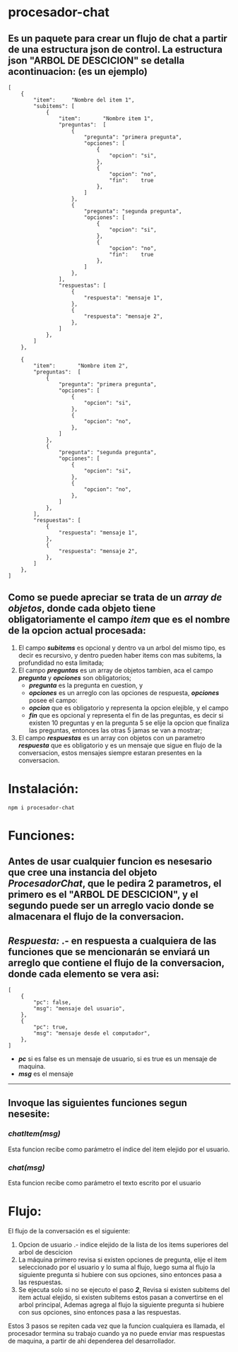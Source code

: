 # procesador-chat
Es un paquete para crear un flujo de chat a partir de una estructura json de control.
La estructura json "ARBOL DE DESCICION" se detalla acontinuacion: (es un ejemplo)
---

```
[
    {
        "item":     "Nombre del item 1",
        "subitems": [
            {
                "item":       "Nombre item 1",
                "preguntas":  [
                    {
                        "pregunta": "primera pregunta",
                        "opciones": [
                            {
                                "opcion": "si", 
                            },
                            {
                                "opcion": "no",
                                "fin":    true 
                            },
                        ]
                    },
                    {
                        "pregunta": "segunda pregunta",
                        "opciones": [
                            {
                                "opcion": "si", 
                            },
                            {
                                "opcion": "no",
                                "fin":    true 
                            },
                        ]
                    },
                ],
                "respuestas": [
                    {
                        "respuesta": "mensaje 1",
                    },
                    {
                        "respuesta": "mensaje 2",
                    },
                ]
            },
        ]
    },

    {
        "item":       "Nombre item 2",
        "preguntas":  [
            {
                "pregunta": "primera pregunta",
                "opciones": [
                    {
                        "opcion": "si", 
                    },
                    {
                        "opcion": "no", 
                    },
                ]
            },
            {
                "pregunta": "segunda pregunta",
                "opciones": [
                    {
                        "opcion": "si", 
                    },
                    {
                        "opcion": "no",
                    },
                ]
            },
        ],
        "respuestas": [
            {
                "respuesta": "mensaje 1",
            },
            {
                "respuesta": "mensaje 2",
            },
        ]
    },
]
```
Como se puede apreciar se trata de un ***array de objetos***,
donde cada objeto tiene obligatoriamente el campo ***item*** que es el nombre de la opcion actual procesada:
---
1. El campo ***subitems*** es opcional y dentro va un arbol del mismo tipo, es decir es recursivo, y dentro pueden haber items con mas subitems, la profundidad no esta limitada;
2. El campo ***preguntas*** es un array de objetos tambien, aca el campo ***pregunta*** y ***opciones*** son obligatorios;
   - ***pregunta*** es la pregunta en cuestion, y 
   - ***opciones*** es un arreglo con las opciones de respuesta, ***opciones*** posee el campo: 
    - ***opcion*** que es obligatorio y representa la opcion elejible, y el campo 
    - ***fin*** que es opcional y representa el fin de las preguntas, es decir si existen 10 preguntas y en la pregunta 5 se elije la opcion que finaliza las preguntas, entonces las otras 5 jamas se van a mostrar;
3. El campo ***respuestas*** es un array con objetos con un parametro ***respuesta*** que es obligatorio y es un mensaje que sigue en flujo de la conversacion, estos mensajes siempre estaran presentes en la conversacion.


# Instalación:

```
npm i procesador-chat
```


# Funciones:
Antes de usar cualquier funcion es nesesario que cree una instancia del objeto ***ProcesadorChat***,
que le pedira 2 parametros, el primero es el "ARBOL DE DESCICION", y el segundo puede ser un arreglo vacio
donde se almacenara el flujo de la conversacion.
---
***Respuesta:*** .- en respuesta a cualquiera de las funciones que se mencionarán se enviará un arreglo que contiene el flujo de la conversacion, donde cada elemento se vera asi:
---
```
[
    {
        "pc": false,
        "msg": "mensaje del usuario",
    },
    {
        "pc": true,
        "msg": "mensaje desde el computador",
    },
]
```
- ***pc*** si es false es un mensaje de usuario, si es true es un mensaje de maquina.
- ***msg*** es el mensaje

---

## Invoque las siguientes funciones segun nesesite:

### ***chatItem(msg)***
Esta funcion recibe como parámetro el índice del item elejido por el usuario.

### ***chat(msg)***
Esta funcion recibe como parámetro el texto escrito por el usuario
 

# Flujo:
El flujo de la conversación es el siguiente:

1. Opcion de usuario .- indice elejido de la lista de los items superiores del arbol de descicion
2. La máquina primero revisa si existen opciones de pregunta, elije el item seleccionado por el usuario y lo suma al flujo, luego suma al flujo la siguiente pregunta si hubiere con sus opciones, sino entonces pasa a las respuestas.
3. Se ejecuta solo si no se ejecuto el paso ***2***, Revisa si existen subitems del item actual elejido, si existen subitems estos pasan a convertirse en el arbol principal, Ademas agrega al flujo la siguiente pregunta si hubiere con sus opciones, sino entonces pasa a las respuestas.

Estos 3 pasos se repiten cada vez que la funcion cualquiera es llamada, el procesador termina su trabajo cuando ya no puede enviar mas respuestas de maquina, a partir de ahi dependerea del desarrollador.